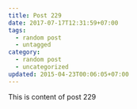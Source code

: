 ```yaml
---
title: Post 229
date: 2017-07-17T12:31:59+07:00
tags:
  - random post
  - untagged
category:
  - random post
  - uncategorized
updated: 2015-04-23T00:06:05+07:00
---
```

This is content of post 229